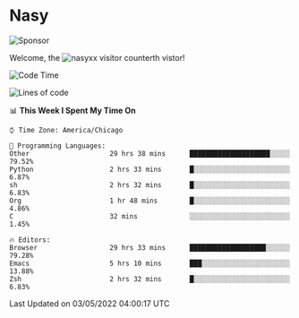 # Nasy

<!--
<p align="center">
<img height="200" src="https://github-readme-stats.vercel.app/api?username=nasyxx&count_private=true&show_icons=true&theme=dracula&include_all_commits=true"/>
<img height="200" src="https://github-readme-stats.vercel.app/api/top-langs/?username=nasyxx&theme=dracula&hide=html,jupyter+notebook&count_private=true&show_icons=true"/>
</p>

  
----------------
-->

![Sponsor](https://img.shields.io/static/v1.svg?label=Sponsor&message=%E2%9D%A4&logo=GitHub&style=flat&color=pink)
 
Welcome, the ![nasyxx visitor counter](https://count.getloli.com/get/@nasyxx?theme=rule34)th vistor!
 
<!--START_SECTION:waka-->
![Code Time](http://img.shields.io/badge/Code%20Time-2%2C311%20hrs%2053%20mins-blue)

![Lines of code](https://img.shields.io/badge/From%20Hello%20World%20I%27ve%20Written-5%20Million%20lines%20of%20code-blue)

📊 **This Week I Spent My Time On** 

```text
⌚︎ Time Zone: America/Chicago

💬 Programming Languages: 
Other                    29 hrs 38 mins      ████████████████████░░░░░   79.52% 
Python                   2 hrs 33 mins       █░░░░░░░░░░░░░░░░░░░░░░░░   6.87% 
sh                       2 hrs 32 mins       █░░░░░░░░░░░░░░░░░░░░░░░░   6.83% 
Org                      1 hr 48 mins        █░░░░░░░░░░░░░░░░░░░░░░░░   4.86% 
C                        32 mins             ░░░░░░░░░░░░░░░░░░░░░░░░░   1.45%

🔥 Editors: 
Browser                  29 hrs 33 mins      ███████████████████░░░░░░   79.28% 
Emacs                    5 hrs 10 mins       ███░░░░░░░░░░░░░░░░░░░░░░   13.88% 
Zsh                      2 hrs 32 mins       █░░░░░░░░░░░░░░░░░░░░░░░░   6.83%

```


 Last Updated on 03/05/2022 04:00:17 UTC
<!--END_SECTION:waka-->

<!-- ![visitors](https://visitor-badge.laobi.icu/badge?page_id=nasyxx.nasyxx) -->
